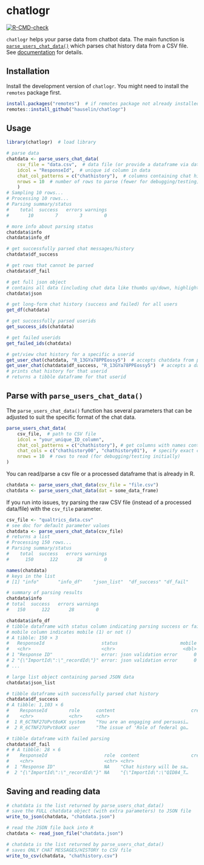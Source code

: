 
<!-- README.md is generated from README.Rmd. Please edit that file -->

# chatlogr

<!-- badges: start -->

[![R-CMD-check](https://github.com/hauselin/chatlogr/actions/workflows/R-CMD-check.yaml/badge.svg)](https://github.com/hauselin/chatlogr/actions/workflows/R-CMD-check.yaml)
<!-- badges: end -->

`chatlogr` helps your parse data from chatbot data. The main function is
[`parse_users_chat_data()`](https://hauselin.github.io/chatlogr/reference/parse_users_chat_data.html)
which parses chat history data from a CSV file. See
[documentation](https://hauselin.github.io/chatlogr/) for details.

## Installation

Install the development version of `chatlogr`. You might need to install
the `remotes` package first.

``` r
install.packages("remotes")  # if remotes package not already installed
remotes::install_github("hauselin/chatlogr")
```

## Usage

``` r
library(chatlogr)  # load library

# parse data
chatdata <- parse_users_chat_data(
    csv_file = "data.csv",  # data file (or provide a dataframe via dat parameter)
    idcol = "ResponseId",  # unique id column in data
    chat_col_patterns = c("chathistory"),  # columns containing chat history
    nrows = 10  # number of rows to parse (fewer for debugging/testing)
    )
# Sampling 10 rows...                                                                      
# Processing 10 rows...
# Parsing summary/status
#    total  success   errors warnings 
#       10        7        3        0 

# more info about parsing status
chatdata$info
chatdata$info_df

# get successfully parsed chat messages/history
chatdata$df_success

# get rows that cannot be parsed
chatdata$df_fail

# get full json object
# contains all data (including chat data like thumbs up/down, highlights, user-agent info)
chatdata$json

# get long-form chat history (success and failed) for all users
get_df(chatdata)

# get successfully parsed userids
get_success_ids(chatdata)

# get failed userids
get_failed_ids(chatdata)

# get/view chat history for a specific a userid
get_user_chat(chatdata, "R_13GYa78PPEossy5")  # accepts chatdata from parse_users_chat_data
get_user_chat(chatdata$df_success, "R_13GYa78PPEossy5")  # accepts a dataframe
# prints chat history for that userid
# returns a tibble dataframe for that userid
```

## Parse with `parse_users_chat_data()`

The `parse_users_chat_data()` function has several parameters that can
be adjusted to suit the specific format of the chat data.

``` r
parse_users_chat_data(
    csv_file,  # path to CSV file
    idcol = "your_unique_ID_column", 
    chat_col_patterns = c("chathistory"), # get columns with names containing this pattern
    chat_cols = c("chathistory00", "chathistory01"),  # specify exact column names to parse
    nrows = 10  # rows to read (for debugging/testing initially)
)
```

You can read/parse a csv file or a processed dataframe that is already
in R.

``` r
chatdata <- parse_users_chat_data(csv_file = "file.csv")
chatdata <- parse_users_chat_data(dat = some_data_frame)
```

If you run into issues, try parsing the raw CSV file (instead of a
processed data/file) with the `csv_file` parameter.

``` r
csv_file <- "qualtrics_data.csv"
# see doc for default parameter values
chatdata <- parse_users_chat_data(csv_file) 
# returns a list
# Processing 150 rows...                                                                   
# Parsing summary/status
#    total  success   errors warnings 
#      150      122       28        0 

names(chatdata)
# keys in the list
# [1] "info"       "info_df"    "json_list"  "df_success" "df_fail"   

# summary of parsing results
chatdata$info
# total  success   errors warnings 
#   150      122       28        0 

chatdata$info_df
# tibble dataframe with status column indicating parsing success or failure
# mobile column indicates mobile (1) or not ()
# A tibble: 150 × 3
#   ResponseId                     status                       mobile
#   <chr>                          <chr>                         <dbl>
# 1 "Response ID"                  error: json validation error      0
# 2 "{\"ImportId\":\"_recordId\"}" error: json validation error      0
# ...

# large list object containing parsed JSON data
chatdata$json_list  

# tibble dataframe with successfully parsed chat history
chatdata$df_success  
# A tibble: 1,103 × 6
#    ResponseId        role      content                            createdAt    id n_words
#    <chr>             <chr>     <chr>                                  <dbl> <int>   <int>
#  1 R_6CTNF27UPvt8oKX system    "You are an engaging and persuasi…      0        0     344
#  2 R_6CTNF27UPvt8oKX user      "The issue of 'Role of federal go…      0.1      1      95

# tibble dataframe with failed parsing
chatdata$df_fail 
# # A tibble: 28 × 6
#    ResponseId                     role  content                   createdAt    id n_words
#    <chr>                          <chr> <chr>                         <dbl> <int>   <int>
#  1 "Response ID"                  NA    "Chat history will be sa…        NA    NA     315
#  2 "{\"ImportId\":\"_recordId\"}" NA    "{\"ImportId\":\"QID84_T…        NA    NA      10
```

## Saving and reading data

``` r
# chatdata is the list returned by parse_users_chat_data()
# save the FULL chatdata object (with extra parameters) to JSON file
write_to_json(chatdata, "chatdata.json")

# read the JSON file back into R
chatdata <- read_json_file("chatdata.json")

# chatdata is the list returned by parse_users_chat_data()
# saves ONLY CHAT MESSAGES/HISTORY to CSV file
write_to_csv(chatdata, "chathistory.csv")
```
